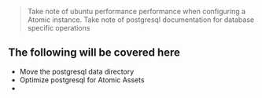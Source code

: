 >Take note of ubuntu performance performance when configuring a Atomic instance.
>Take note of postgresql documentation for database specific operations

## The following will be covered here
- Move the postgresql data directory
- Optimize postgresql for Atomic Assets
- 